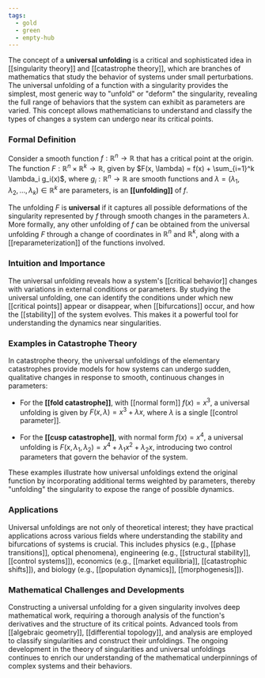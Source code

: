 ```yaml
---
tags:
  - gold
  - green
  - empty-hub
---
```


The concept of a **universal unfolding** is a critical and sophisticated idea in [[singularity theory]] and [[catastrophe theory]], which are branches of mathematics that study the behavior of systems under small perturbations. The universal unfolding of a function with a singularity provides the simplest, most generic way to "unfold" or "deform" the singularity, revealing the full range of behaviors that the system can exhibit as parameters are varied. This concept allows mathematicians to understand and classify the types of changes a system can undergo near its critical points.

### Formal Definition

Consider a smooth function $f: \mathbb{R}^n \to \mathbb{R}$ that has a critical point at the origin. The function $F: \mathbb{R}^n \times \mathbb{R}^k \to \mathbb{R}$, given by $F(x, \lambda) = f(x) + \sum_{i=1}^k \lambda_i g_i(x)$, where $g_i: \mathbb{R}^n \to \mathbb{R}$ are smooth functions and $\lambda = (\lambda_1, \lambda_2, \ldots, \lambda_k) \in \mathbb{R}^k$ are parameters, is an **[[unfolding]]** of $f$. 

The unfolding $F$ is **universal** if it captures all possible deformations of the singularity represented by $f$ through smooth changes in the parameters $\lambda$. More formally, any other unfolding of $f$ can be obtained from the universal unfolding $F$ through a change of coordinates in $\mathbb{R}^n$ and $\mathbb{R}^k$, along with a [[reparameterization]] of the functions involved.

### Intuition and Importance

The universal unfolding reveals how a system's [[critical behavior]] changes with variations in external conditions or parameters. By studying the universal unfolding, one can identify the conditions under which new [[critical points]] appear or disappear, when [[bifurcations]] occur, and how the [[stability]] of the system evolves. This makes it a powerful tool for understanding the dynamics near singularities.

### Examples in Catastrophe Theory

In catastrophe theory, the universal unfoldings of the elementary catastrophes provide models for how systems can undergo sudden, qualitative changes in response to smooth, continuous changes in parameters:

- For the **[[fold catastrophe]]**, with [[normal form]] $f(x) = x^3$, a universal unfolding is given by $F(x, \lambda) = x^3 + \lambda x$, where $\lambda$ is a single [[control parameter]].

- For the **[[cusp catastrophe]]**, with normal form $f(x) = x^4$, a universal unfolding is $F(x, \lambda_1, \lambda_2) = x^4 + \lambda_1 x^2 + \lambda_2 x$, introducing two control parameters that govern the behavior of the system.

These examples illustrate how universal unfoldings extend the original function by incorporating additional terms weighted by parameters, thereby "unfolding" the singularity to expose the range of possible dynamics.

### Applications

Universal unfoldings are not only of theoretical interest; they have practical applications across various fields where understanding the stability and bifurcations of systems is crucial. This includes physics (e.g., [[phase transitions]], optical phenomena), engineering (e.g., [[structural stability]], [[control systems]]), economics (e.g., [[market equilibria]], [[catastrophic shifts]]), and biology (e.g., [[population dynamics]], [[morphogenesis]]).

### Mathematical Challenges and Developments

Constructing a universal unfolding for a given singularity involves deep mathematical work, requiring a thorough analysis of the function's derivatives and the structure of its critical points. Advanced tools from [[algebraic geometry]], [[differential topology]], and analysis are employed to classify singularities and construct their unfoldings. The ongoing development in the theory of singularities and universal unfoldings continues to enrich our understanding of the mathematical underpinnings of complex systems and their behaviors.